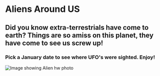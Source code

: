 # Aliens Around US

## Did you know extra-terrestrials have come to earth?  Things are so amiss on this planet, they have come to see us screw up!

### Pick a January date to see where UFO's were sighted.  Enjoy!
![Image showing Alien hw photo](https://github.com/brookecrofts/javascript_challenge/blob/master/StarterCode/UFO-level-1/static/images/nasa.jpg)
